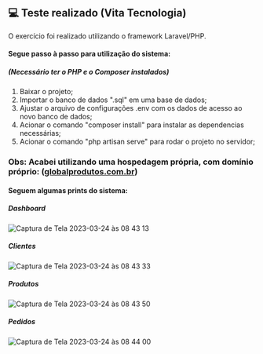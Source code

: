 <h2>💻 Teste realizado (Vita Tecnologia)</h2>

O exercício foi realizado utilizando o framework Laravel/PHP.

<h4>Segue passo à passo para utilização do sistema:</h4>
<h5>(Necessário ter o PHP e o Composer instalados)</h5>

1. Baixar o projeto;
2. Importar o banco de dados ".sql" em uma base de dados;
3. Ajustar o arquivo de configurações .env com os dados de acesso ao novo banco de dados;
4. Acionar o comando "composer install" para instalar as dependencias necessárias;
5. Acionar o comando "php artisan serve" para rodar o projeto no servidor; 

<h3>Obs: Acabei utilizando uma hospedagem própria, com domínio próprio: (<a href="https://globalprodutos.com.br">globalprodutos.com.br</a>)</h3>

<h4>Seguem algumas prints do sistema:</h4>

<h5>Dashboard</h5>

![Captura de Tela 2023-03-24 às 08 43 13](https://user-images.githubusercontent.com/50369154/227512682-18f545d7-880a-4866-8a39-040e1bd685f7.png)

<h5>Clientes</h5>

![Captura de Tela 2023-03-24 às 08 43 33](https://user-images.githubusercontent.com/50369154/227512760-c8bdaba8-e4a3-41ac-809d-40976b567ac6.png)

<h5>Produtos</h5>

![Captura de Tela 2023-03-24 às 08 43 50](https://user-images.githubusercontent.com/50369154/227512832-1e76f46c-8516-4d83-b92d-2fa61f7823a0.png)

<h5>Pedidos</h5>

![Captura de Tela 2023-03-24 às 08 44 00](https://user-images.githubusercontent.com/50369154/227512876-124c73a5-b4fa-4ca6-a77c-11d2b938ac15.png)
